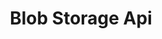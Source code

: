 ---
title: Blob Storage Api
open-api-url: http://secure.trackmatic.co.za/documentation/blob-storage.html
layout: open-api
---